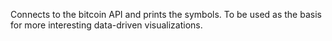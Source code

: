 Connects to the bitcoin API and prints the symbols. To be used as the basis for more interesting data-driven visualizations.

